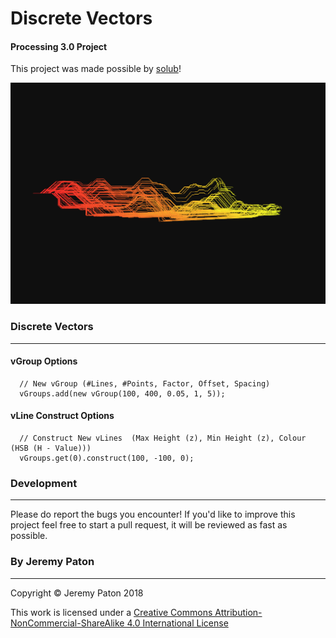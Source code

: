# Discrete Vectors
#### Processing 3.0 Project
This project was made possible by [solub](https://discourse.processing.org/t/discrete-vectors/3942/13)!

![Discrete_Vectors](/images/001.jpg "Example Image of Discrete Vectors")

### Discrete Vectors
----
#### vGroup Options
```
  // New vGroup (#Lines, #Points, Factor, Offset, Spacing)
  vGroups.add(new vGroup(100, 400, 0.05, 1, 5));
```
#### vLine Construct Options
```
  // Construct New vLines  (Max Height (z), Min Height (z), Colour (HSB (H - Value)))
  vGroups.get(0).construct(100, -100, 0);
```
### Development
----
Please do report the bugs you encounter!
If you'd like to improve this project feel free to start a pull request, it will be reviewed as fast as possible.

### By Jeremy Paton
----
Copyright © Jeremy Paton 2018

This work is licensed under a [Creative Commons Attribution-NonCommercial-ShareAlike 4.0 International License](https://creativecommons.org/licenses/by-nc-sa/4.0/)
